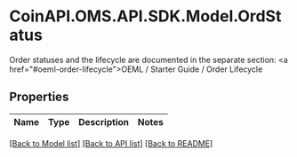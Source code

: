 # CoinAPI.OMS.API.SDK.Model.OrdStatus
Order statuses and the lifecycle are documented in the separate section: <a href=\"#oeml-order-lifecycle\">OEML / Starter Guide / Order Lifecycle</a> 
## Properties

Name | Type | Description | Notes
------------ | ------------- | ------------- | -------------

[[Back to Model list]](../README.md#documentation-for-models) [[Back to API list]](../README.md#documentation-for-api-endpoints) [[Back to README]](../README.md)

